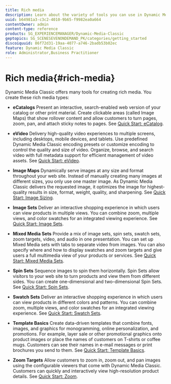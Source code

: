 ```yaml
---
title: Rich media
description: Learn about the variety of tools you can use in Dynamic Media Classic to create rich media.
uuid: b64981a3-c3c2-4010-9b65-f9982ea0a664
contentOwner: admin
content-type: reference
products: SG_EXPERIENCEMANAGER/Dynamic-Media-Classic
geptopics: SG_SCENESEVENONDEMAND_PK/categories/getting_started
discoiquuid: 86f72d31-19aa-4077-a746-2badb53b02ec
feature: Dynamic Media Classic
role: Administrator,Business Practitioner
---
```


# Rich media{#rich-media}

Dynamic Media Classic offers many tools for creating rich media. You create these rich media types:

* **eCatalogs**
Present an interactive, search-enabled web version of your catalog or other print material. Create clickable areas (called Image Maps) that show rollover content and allow customers to turn pages, zoom, pan, and attach sticky notes to pages. See [Quick Start: eCatalog](/help/quick-start-ecatalog.md).

* **eVideo**
Delivery high-quality video experiences to multiple screens, including desktops, mobile devices, and tablets. Use predefined Dynamic Media Classic encoding presets or customize encoding to control the quality and size of video. Organize, browse, and search video with full metadata support for efficient management of video assets. See [Quick Start: eVideo](/help/quick-start-video.md).

* **Image Maps**
Dynamically serve images at any size and format throughout your web site. Instead of manually creating many images at different sizes, you only use one master image. As Dynamic Media Classic delivers the requested image, it optimizes the image for highest-quality results in size, format, weight, quality, and sharpening. See [Quick Start: Image Sizing](/help/quick-start-image-sizing.md).

* **Image Sets**
Deliver an interactive shopping experience in which users can view products in multiple views. You can combine zoom, multiple views, and color swatches for an integrated viewing experience. See [Quick Start: Image Sets](/help/quick-start-image-sets.md).

* **Mixed Media Sets**
Provide a mix of image sets, spin sets, swatch sets, zoom targets, video, and audio in one presentation. You can set up Mixed Media sets with tabs to separate video from images. You can also specify where and how to display swatches and zoom targets and give users a full multimedia view of your products or services. See [Quick Start: Mixed Media Sets](/help/quick-start-mixed-media-sets.md).

* **Spin Sets**
Sequence images to spin them horizontally. Spin Sets allow visitors to your web site to turn products and view them from different sides. You can create one-dimensional and two-dimensional Spin Sets. See [Quick Start: Spin Sets](/help/quick-start-spin-sets.md).

* **Swatch Sets**
Deliver an interactive shopping experience in which users can view products in different colors and patterns. You can combine zoom, multiple views, and color swatches for an integrated viewing experience. See [Quick Start: Swatch Sets](/help/quick-start-swatch-sets.md).

* **Template Basics**
Create data-driven templates that combine fonts, images, and graphics for monogramming, online personalization, and promotions. For example, layer sale or other promotional graphics onto product images or place the names of customers on T-shirts or coffee mugs. Customers can see their names in e-mail messages or print brochures you send to them. See [Quick Start: Template Basics](/help/quick-start-template-basics.md).

* **Zoom Targets**
Allow customers to zoom in, zoom out, and pan images using the configurable viewers that come with Dynamic Media Classic. Customers can quickly and interactively view high-resolution product details. See [Quick Start: Zoom](/help/quick-start-zoom.md).
